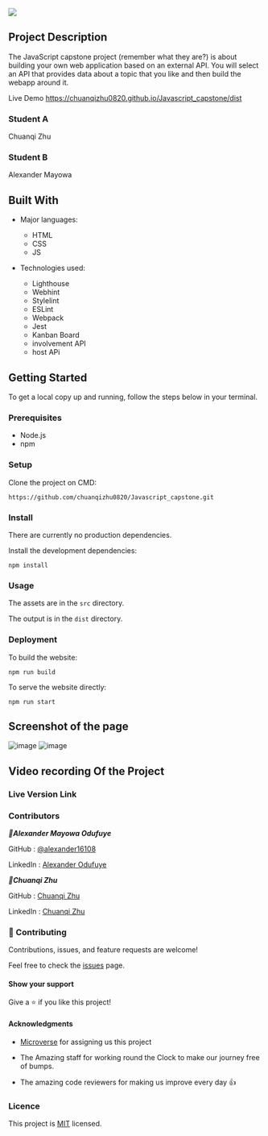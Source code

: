 ![](https://img.shields.io/badge/Microverse-blueviolet)



## Project Description
The JavaScript capstone project (remember what they are?) is about building your own web application based on an external API. You will select an API that provides data about a topic that you like and then build the webapp around it. 

Live Demo
https://chuanqizhu0820.github.io/Javascript_capstone/dist


### **Student A**
Chuanqi Zhu

### **Student B**
Alexander Mayowa


## Built With

- Major languages:  
  - HTML
  - CSS
  - JS


- Technologies used: 
  - Lighthouse
  - Webhint
  - Stylelint
  - ESLint
  - Webpack
  - Jest
  - Kanban Board
  -  involvement API
  -  host APi


## Getting Started

To get a local copy up and running, follow the steps below in your terminal.

### Prerequisites

- Node.js
- npm

### Setup

Clone the project on CMD:

```
https://github.com/chuanqizhu0820/Javascript_capstone.git
```

### Install

There are currently no production dependencies.

Install the development dependencies:

```
npm install
```

### Usage

The assets are in the `src` directory.

The output is in the `dist` directory.

<!-- ### Run tests

To run the entire test suite:

```
npm run test
```
 -->
### Deployment

To build the website:

```
npm run build
```

To serve the website directly:

```
npm run start
```


## Screenshot of the page

![image](https://user-images.githubusercontent.com/60612329/138353328-ac6ba1da-8ec3-49b8-8074-af3e01a5e85b.png)
![image](https://user-images.githubusercontent.com/60612329/138353472-9bf2e8c5-829a-490e-b2b2-1ea8603191a3.png)

## Video recording Of the Project


### Live Version Link




### Contributors

***👤Alexander Mayowa Odufuye***

 GitHub : [@alexander16108](https://github.com/alexander16108)
 
 LinkedIn : [Alexander Odufuye]()
 
 
 ***👤Chuanqi Zhu***

 GitHub : [Chuanqi Zhu](https://github.com/chuanqizhu0820)
 
 LinkedIn : [Chuanqi Zhu]()

### 🤝 Contributing
Contributions, issues, and feature requests are welcome!

Feel free to check the [issues](https://github.com/alexander16108/Javascrript-Capstone/issues) page.

#### Show your support
Give a ⭐️ if you like this project!

#### Acknowledgments
- [Microverse](https://microverse.org) for assigning us this project

- The Amazing staff for working round the Clock to make our journey free of bumps.

- The amazing code reviewers for making us improve every day :thumbsup:

### Licence 

 This project is [MIT](https://opensource.org/licenses/MIT) licensed.
